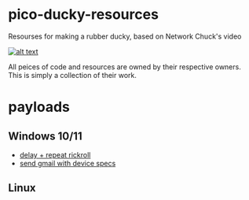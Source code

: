 # pico-ducky-resources

Resourses for making a rubber ducky, based on Network Chuck's video

[![alt text](https://img.youtube.com/vi/e_f9p-_JWZw/0.jpg)](https://www.youtube.com/watch?v=e_f9p-_JWZw)

All peices of code and resources are owned by their respective owners. This is simply a collection of their work. 

# payloads
## Windows 10/11
* [delay + repeat rickroll](./payloads/win_rickroll_payload.dd)
* [send gmail with device specs](./payloads/win_gmail_payload.dd)
## Linux
